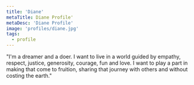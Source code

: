 ```yaml
---
title: 'Diane'
metaTitle: Diane Profile'
metaDesc: 'Diane Profile'
image: 'profiles/diane.jpg' 
tags:
  - profile 
---
```


"I'm a dreamer and a doer. I want to live in a world guided by empathy, respect, justice, generosity, courage, fun and love. I want to play a part in making that come to fruition, sharing that journey with others and without costing the earth."
